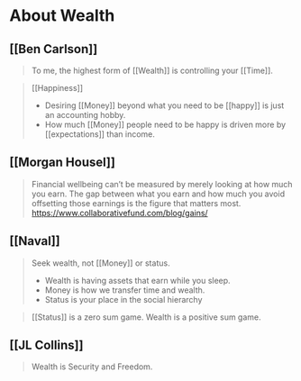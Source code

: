 # About Wealth

## [[Ben Carlson]]
> To me, the highest form of [[Wealth]] is controlling your [[Time]].

> [[Happiness]]
> - Desiring [[Money]] beyond what you need to be [[happy]] is just an accounting hobby.
> - How much [[Money]] people need to be happy is driven more by [[expectations]] than income.

## [[Morgan Housel]] 
> Financial wellbeing can’t be measured by merely looking at how much you earn. The gap between what you earn and how much you avoid offsetting those earnings is the figure that matters most.
> https://www.collaborativefund.com/blog/gains/

## [[Naval]]
> Seek wealth, not [[Money]] or status. 
> - Wealth is having assets that earn while you sleep. 
> - Money is how we transfer time and wealth. 
> - Status is your place in the social hierarchy

> [[Status]] is a zero sum game. Wealth is a positive sum game.

## [[JL Collins]]
> Wealth is Security and Freedom.